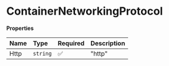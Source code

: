 # ContainerNetworkingProtocol

**Properties**

| Name | Type     | Required | Description |
| :--- | :------- | :------- | :---------- |
| Http | `string` | ✅       | "http"      |
